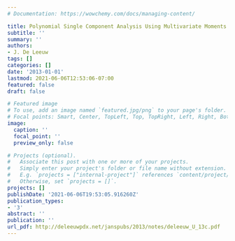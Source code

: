```yaml
---
# Documentation: https://wowchemy.com/docs/managing-content/

title: Polynomial Single Component Analysis Using Multivariate Moments
subtitle: ''
summary: ''
authors:
- J. De Leeuw
tags: []
categories: []
date: '2013-01-01'
lastmod: 2021-06-06T12:53:06-07:00
featured: false
draft: false

# Featured image
# To use, add an image named `featured.jpg/png` to your page's folder.
# Focal points: Smart, Center, TopLeft, Top, TopRight, Left, Right, BottomLeft, Bottom, BottomRight.
image:
  caption: ''
  focal_point: ''
  preview_only: false

# Projects (optional).
#   Associate this post with one or more of your projects.
#   Simply enter your project's folder or file name without extension.
#   E.g. `projects = ["internal-project"]` references `content/project/deep-learning/index.md`.
#   Otherwise, set `projects = []`.
projects: []
publishDate: '2021-06-06T19:53:05.916260Z'
publication_types:
- '3'
abstract: ''
publication: ''
url_pdf: http://deleeuwpdx.net/janspubs/2013/notes/deleeuw_U_13c.pdf
---
```

